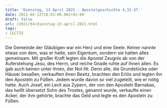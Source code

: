 ```yaml
---
title: 'Dienstag, 13 April 2021 : Apostelgeschichte 4,32-37.'
date: 2021-04-12T18:03:00.001+02:00
draft: false
url: /2021/04/dienstag-13-april-2021.html
tags: 
- LECTIO
---
```


Die Gemeinde der Gläubigen war ein Herz und eine Seele. Keiner nannte etwas von dem, was er hatte, sein Eigentum, sondern sie hatten alles gemeinsam. Mit großer Kraft legten die Apostel Zeugnis ab von der Auferstehung Jesu, des Herrn, und reiche Gnade ruhte auf ihnen allen. Es gab auch keinen unter ihnen, der Not litt. Denn alle, die Grundstücke oder Häuser besaßen, verkauften ihren Besitz, brachten den Erlös und legten ihn den Aposteln zu Füßen. Jedem wurde davon so viel zugeteilt, wie er nötig hatte. Auch Josef, ein Levit aus Zypern, der von den Aposteln Barnabas, das heißt übersetzt Sohn des Trostes, genannt wurde, verkaufte einen Acker, der ihm gehörte, brachte das Geld und legte es den Aposteln zu Füßen.